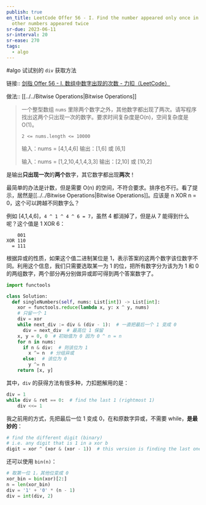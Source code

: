 ```yaml
---
publish: true
en_title: LeetCode Offer 56 - I. Find the number appeared only once in an array
  other numbers appeared twice
sr-due: 2023-06-11
sr-interval: 20
sr-ease: 270
tags:
  - algo
---
```



#algo 试试别的 `div` 获取方法

链接:: [剑指 Offer 56 - I. 数组中数字出现的次数 - 力扣（LeetCode）](https://leetcode.cn/problems/shu-zu-zhong-shu-zi-chu-xian-de-ci-shu-lcof/)

做法:: [[../../Bitwise Operations|Bitwise Operations]]

> 一个整型数组 `nums` 里除两个数字之外，其他数字都出现了两次。请写程序找出这两个只出现一次的数字。要求时间复杂度是O(n)，空间复杂度是O(1)。
> 
> `2 <= nums.length <= 10000`
> 
> 输入：nums = [4,1,4,6]
> 输出：[1,6] 或 [6,1]
> 
> 输入：nums = [1,2,10,4,1,4,3,3]
> 输出：[2,10] 或 [10,2]

是输出**只出现一次**的**两个**数字，其它数字都出现**两次**！

最简单的办法是计数，但是需要 O(n) 的空间，不符合要求。排序也不行。看了提示，居然是[[../../Bitwise Operations|Bitwise Operations]]。应该是 n XOR n = 0，这个可以跨越不同数字么？

例如 [4,1,4,6]，`4 ^ 1 ^ 4 ^ 6 = 7`，虽然 4 都消掉了，但是从 7 能得到什么呢？这个值是 1 XOR 6：

```text
    001
XOR 110
  = 111
```

根据异或的性质，如果这个值二进制某位是 1，表示答案的这两个数字该位数字不同。利用这个信息，我们只需要选取某一为 1 的位，把所有数字分为该为为 1 和 0 的两组数字，两个部分再分别做异或即可得到两个答案数字了。

```python
import functools

class Solution:
  def singleNumbers(self, nums: List[int]) -> List[int]:
    xor = functools.reduce(lambda x, y: x ^ y, nums)
    # 只留一个 1
    div = xor
    while next_div := div & (div - 1):  # 一直把最后一个 1 变成 0
      div = next_div  # 最高位 1 保留
    x, y = 0, 0  # 初始值为 0 因为 0 ^ n = n
    for n in nums:
      if n & div:  # 则该位为 1
        x ^= n  # 分组异或
      else:  # 该位为 0
        y ^= n
    return [x, y]
```

其中，`div` 的获得方法有很多种，力扣题解用的是：

```python
div = 1
while div & ret == 0:  # find the last 1 (rightmost 1)
	div <<= 1
```

我之前用的方式，先把最后一位 1 变成 0，在和原数字异或，不需要 while，**是最妙的**：

```python
# find the different digit (binary)
# i.e. any digit that is 1 in a xor b
digit = xor ^ (xor & (xor - 1))  # this version is finding the last one
```

还可以使用 `bin(n)`：

```python
# 取第一位 1，其他位变成 0
xor_bin = bin(xor)[2:]
n = len(xor_bin)
div = '1' + '0' * (n - 1)
div = int(div, 2)
```